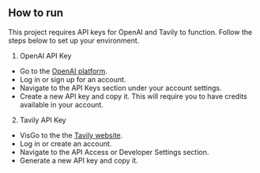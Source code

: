 ## How to run

This project requires API keys for OpenAI and Tavily to function. Follow the steps below to set up your environment.

1. OpenAI API Key
- Go to the [OpenAI platform](https://platform.openai.com/docs/overview).
- Log in or sign up for an account.
- Navigate to the API Keys section under your account settings.
- Create a new API key and copy it. This will require you to have credits available in your account.
2. Tavily API Key
-  VisGo to the the [Tavily website](https://tavily.com/).
- Log in or create an account.
- Navigate to the API Access or Developer Settings section.
- Generate a new API key and copy it. 